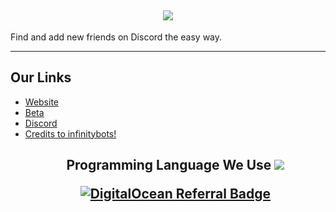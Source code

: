 <h2 align='center'>
  <img src="https://pbs.twimg.com/profile_banners/1690628663971041280/1692517019/1500x500" />
  <br> 
</h2>
<p>
Find and add new friends on Discord the easy way.
</p>

<hr>

<h2>
  Our Links
</h2>

<ul>
  <li><a href="https://discordinflux.xyz">Website</a></li>
<li><a href="https://beta.discordinflux.xyz">Beta</a></li>
  <li><a href="https://discord.gg/p2S5QMKw3X">Discord</a></li>
<li><a href="https://infinitybots.gg">Credits to infinitybots!</a></li
</ul>

<h2 align='center'>
 Programming Language We Use
   
<img src="https://skillicons.dev/icons?i=discord,github,git,cloudflare,go,nodejs,react,svelte,vue,nextjs,tailwind,mongodb,ts,vscode&theme=dark" />
</div>

[![DigitalOcean Referral Badge](https://web-platforms.sfo2.cdn.digitaloceanspaces.com/WWW/Badge%201.svg)](https://www.digitalocean.com/?refcode=a6b81cde8d44&utm_campaign=Referral_Invite&utm_medium=Referral_Program&utm_source=badge)
<br />
</h2>
